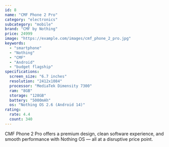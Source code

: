 ```yaml
---
id: 8
name: "CMF Phone 2 Pro"
category: "electronics"
subcategory: "mobile"
brand: "CMF by Nothing"
price: 24999
image: "https://example.com/images/cmf_phone_2_pro.jpg"
keywords:
  - "smartphone"
  - "Nothing"
  - "CMF"
  - "Android"
  - "budget flagship"
specifications:
  screen_size: "6.7 inches"
  resolution: "2412x1084"
  processor: "MediaTek Dimensity 7300"
  ram: "8GB"
  storage: "128GB"
  battery: "5000mAh"
  os: "Nothing OS 2.6 (Android 14)"
rating:
  rate: 4.4
  count: 340
---
```


CMF Phone 2 Pro offers a premium design, clean software experience, and smooth performance with Nothing OS — all at a disruptive price point.
